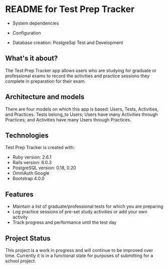 # README for Test Prep Tracker



* System dependencies

* Configuration

* Database creation: PostgreSql Test and Development

## What's it about?
The Test Prep Tracker app allows users who are studying for graduate or professional exams to record the activities and practice sessions they complete in preparation for their exam.

## Architecture and models
There are four models on which this app is based: Users, Tests, Activities, and Practices. Tests belong_to Users; Users have many Activities through Practices; and Activities have many Users through Practices.

## Technologies
Test Prep Tracker is created with:

* Ruby version: 2.6.1
* Rails version: 6.0.3
* PostgreSQL version: 0.18, 0.20
* OmniAuth Google
* Bootstrap 4.0.0

## Features
* Maintain a list of graduate/professional tests for which you are preparing
* Log practice sessions of pre-set study activities or add your own activity
* Track progress and performance until the test day

## Project Status
This project is a work in progress and will continue to be improved over time. Currently it is in a functional state for purposes of submitting for a school project.